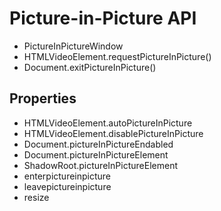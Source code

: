 # Picture-in-Picture API

- PictureInPictureWindow
- HTMLVideoElement.requestPictureInPicture()
- Document.exitPictureInPicture()

## Properties

- HTMLVideoElement.autoPictureInPicture
- HTMLVideoElement.disablePictureInPicture
- Document.pictureInPictureEndabled
- Document.pictureInPictureElement
- ShadowRoot.pictureInPictureElement
- enterpictureinpicture
- leavepictureinpicture
- resize
